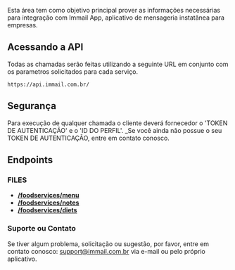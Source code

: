 Esta área tem como objetivo principal prover as informações necessárias para integração com Immail App, aplicativo de mensageria instatânea para empresas.

## Acessando a API

Todas as chamadas serão feitas utilizando a seguinte URL em conjunto com os parametros solicitados para cada serviço.

```
https://api.immail.com.br/
```
## Segurança

Para execução de qualquer chamada o cliente deverá fornecedor o 'TOKEN DE AUTENTICAÇÃO' e o 'ID DO PERFIL'.
_Se você ainda não possue o seu TOKEN DE AUTENTICAÇÃO, entre em contato conosco.

## Endpoints


### FILES

- **[/foodservices/menu](v2/foodservices/menu.md)**
- **[/foodservices/notes](v2/foodservices/notes.md)**
- **[/foodservices/diets](v2/foodservices/diets.md)**

### Suporte ou Contato

Se tiver algum problema, solicitação ou sugestão, por favor, entre em contato conosco: support@immail.com.br via e-mail ou pelo próprio aplicativo.
